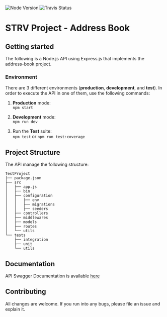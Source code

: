 ![Node Version][node-image]
![Travis Status][travis-status]

# STRV Project - Address Book

## Getting started
The following is a Node.js API using Express.js that implements the address-book project.

### Environment
There are 3 different environments (**production**, **development**, and **test**). In order to execute the API in one of them, use the following commands:</br>

1. **Production** mode:</br>
`npm start`

1. **Development** mode: </br>
`npm run dev`

1. Run the **Test** suite: </br>
`npm test` or `npm run test:coverage`

## Project Structure
The API manage the following structure:
```
TestProject
├── package.json
├── src
│   ├── app.js
│   ├── bin
│   ├── configuration
│   │   ├── env
│   │   ├── migrations
│   │   ├── seeders
│   ├── controllers
│   ├── middlewares
│   ├── models
│   ├── routes
│   └── utils
└── tests
    ├── integration
    ├── unit
    └── utils
```

## Documentation
API Swagger Documentation is available [here](https://app.swaggerhub.com/apis/diegobarrera/address-book/0.0.1)


## Contributing
All changes are welcome. If you run into any bugs, please file an issue and explain it.


[node-image]: https://img.shields.io/badge/node-10.13.0-brightgreen.svg
[travis-status]: https://travis-ci.com/diegobarrera/TestProject.svg?branch=master
